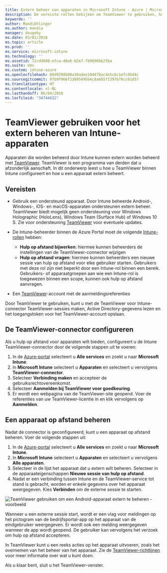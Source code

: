 ```yaml
---
title: Extern beheer van apparaten in Microsoft Intune - Azure | Microsoft Docs
description: De vereiste rollen bekijken om TeamViewer te gebruiken, hoe u de TeamViewer-connector installeert en stapsgewijze instructies voor het extern beheren van apparaten met Microsoft Intune in de Azure Portal
keywords: ''
author: MandiOhlinger
ms.author: mandia
manager: dougeby
ms.date: 03/01/2018
ms.topic: article
ms.prod: ''
ms.service: microsoft-intune
ms.technology: ''
ms.assetid: 72cdd888-efca-46e6-b2e7-fb9696bb2fba
ms.suite: ems
ms.custom: intune-azure
ms.openlocfilehash: 60d9398b80a30adee194470ac4e5c6c1efc0bd4c
ms.sourcegitcommit: 97b9f966f23895495b4c8a685f1397b78cc01d57
ms.translationtype: HT
ms.contentlocale: nl-NL
ms.lasthandoff: 06/04/2018
ms.locfileid: "34744632"
---
```

# <a name="use-teamviewer-to-remotely-administer-intune-devices"></a>TeamViewer gebruiken voor het extern beheren van Intune-apparaten

Apparaten die worden beheerd door Intune kunnen extern worden beheerd met [TeamViewer](https://www.teamviewer.com). TeamViewer is een programma van derden dat u afzonderlijk aanschaft. In dit onderwerp leest u hoe u TeamViewer binnen Intune configureert en hoe u een apparaat extern beheert. 

## <a name="prerequisites"></a>Vereisten

- Gebruik een ondersteund apparaat. Door Intune beheerde Android-, Windows-, iOS- en macOS-apparaten ondersteunen extern beheer. TeamViewer biedt mogelijk geen ondersteuning voor Windows Holographic (HoloLens), Windows Team (Surface Hub) of Windows 10 S. Zie voor ondersteuning [TeamViewer](https://www.teamviewer.com) voor eventuele updates.

- De Intune-beheerder binnen de Azure Portal moet de volgende [Intune-rollen](role-based-access-control.md) hebben:  

    - **Hulp op afstand bijwerken**: hiermee kunnen beheerders de instellingen van de TeamViewer-connector wijzigen
    - **Hulp op afstand vragen**: hiermee kunnen beheerders een nieuwe sessie van hulp op afstand voor elke gebruiker starten. Gebruikers met deze rol zijn niet beperkt door een Intune-rol binnen een bereik. Gebruikers- of apparaatgroepen aan wie een Intune-rol is toegewezen binnen een scope, kunnen ook hulp op afstand aanvragen. 

- Een [TeamViewer](https://www.teamviewer.com)-account met de aanmeldingsreferenties

Door TeamViewer te gebruiken, kunt u met de TeamViewer voor Intune-connector TeamViewer-sessies maken, Active Directory-gegevens lezen en het toegangstoken voor het TeamViewer-account opslaan.

## <a name="configure-the-teamviewer-connector"></a>De TeamViewer-connector configureren

Als u hulp op afstand voor apparaten wilt bieden, configureert u de Intune TeamViewer-connector door de volgende stappen uit te voeren:

1. In de [Azure-portal](https://portal.azure.com) selecteert u **Alle services** en zoekt u naar **Microsoft Intune**.
2. In **Microsoft Intune** selecteert u **Apparaten** en selecteert u vervolgens **TeamViewer-connector**.
3. Selecteer **Verbinding maken** en accepteer de gebruiksrechtovereenkomst.
4. Selecteer **Aanmelden bij TeamViewer voor goedkeuring**.
5. Er wordt een webpagina van de TeamViewer-site geopend. Voer de referenties van uw TeamViewer-licentie in en klik vervolgens op **Aanmelden**.

## <a name="remotely-administer-a-device"></a>Een apparaat op afstand beheren

Nadat de connector is geconfigureerd, kunt u een apparaat op afstand beheren. Voer de volgende stappen uit: 

1. In de [Azure-portal](https://portal.azure.com) selecteert u **Alle services** en zoekt u naar **Microsoft Intune**.
2. In **Microsoft Intune** selecteert u **Apparaten** en selecteert u vervolgens **Alle apparaten**.
3. Selecteer in de lijst het apparaat dat u extern wilt beheren. Selecteer in de apparaateigenschappen **Nieuwe sessie van hulp op afstand**.
4. Nadat er een verbinding tussen Intune en de TeamViewer-service tot stand is gebracht, worden er enkele gegevens over het apparaat weergegeven. Kies **Verbinden** om de externe sessie te starten.

![TeamViewer gebruiken om een Android-apparaat extern te beheren - voorbeeld](./media/android-teamviewer.png)

Wanneer u een externe sessie start, wordt er een vlag voor meldingen op het pictogram van de bedrijfsportal-app op het apparaat van de eindgebruiker weergegeven. Er wordt ook een melding weergegeven wanneer de app wordt geopend. De gebruiker kan vervolgens het verzoek om hulp op afstand accepteren.

In TeamViewer kunt u een reeks acties op het apparaat uitvoeren, zoals het overnemen van het beheer van het apparaat. Zie de [TeamViewer-richtlijnen](https://www.teamviewer.com/support/documents/) voor meer informatie over wat u kunt doen.

Als u klaar bent, sluit u het TeamViewer-venster.